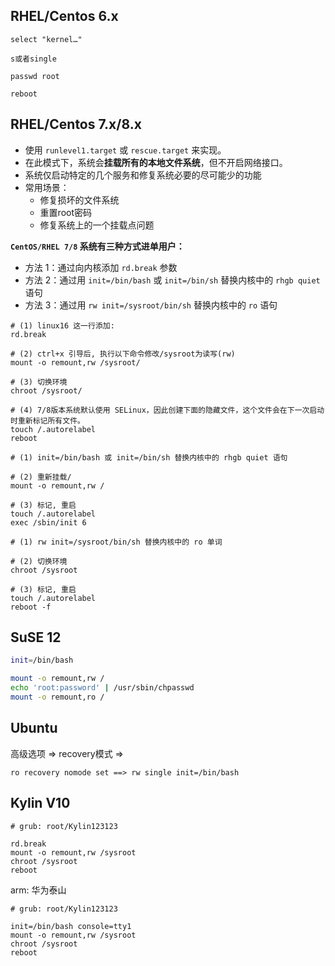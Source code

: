 ## RHEL/Centos 6.x

```
select "kernel…"

s或者single

passwd root

reboot
```
 
## RHEL/Centos 7.x/8.x

* 使用 `runlevel1.target` 或 `rescue.target` 来实现。
* 在此模式下，系统会**挂载所有的本地文件系统**，但不开启网络接口。
* 系统仅启动特定的几个服务和修复系统必要的尽可能少的功能
* 常用场景：
  * 修复损坏的文件系统
  * 重置root密码
  * 修复系统上的一个挂载点问题

**`CentOS/RHEL 7/8` 系统有三种方式进单用户：**

* 方法 1：通过向内核添加 `rd.break` 参数
* 方法 2：通过用 `init=/bin/bash` 或 `init=/bin/sh` 替换内核中的 `rhgb quiet` 语句
* 方法 3：通过用 `rw init=/sysroot/bin/sh` 替换内核中的 `ro` 语句

```
# (1) linux16 这一行添加:
rd.break

# (2) ctrl+x 引导后, 执行以下命令修改/sysroot为读写(rw)
mount -o remount,rw /sysroot/

# (3) 切换环境
chroot /sysroot/

# (4) 7/8版本系统默认使用 SELinux，因此创建下面的隐藏文件，这个文件会在下一次启动时重新标记所有文件。
touch /.autorelabel
reboot
```

```
# (1) init=/bin/bash 或 init=/bin/sh 替换内核中的 rhgb quiet 语句

# (2) 重新挂载/
mount -o remount,rw /

# (3) 标记, 重启
touch /.autorelabel
exec /sbin/init 6
```

```
# (1) rw init=/sysroot/bin/sh 替换内核中的 ro 单词

# (2) 切换环境
chroot /sysroot

# (3) 标记, 重启
touch /.autorelabel
reboot -f
```

## SuSE 12

```sh
init=/bin/bash

mount -o remount,rw /
echo 'root:password' | /usr/sbin/chpasswd
mount -o remount,ro /
```

## Ubuntu

高级选项 => recovery模式 => 

```
ro recovery nomode set ==> rw single init=/bin/bash
```

## Kylin V10

```
# grub: root/Kylin123123

rd.break
mount -o remount,rw /sysroot
chroot /sysroot
reboot
```

arm: 华为泰山

```
# grub: root/Kylin123123

init=/bin/bash console=tty1
mount -o remount,rw /sysroot
chroot /sysroot
reboot
```